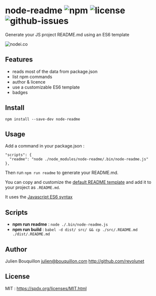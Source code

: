 # node-readme ![npm](https://img.shields.io/npm/v/node-readme.svg) ![license](https://img.shields.io/npm/l/node-readme.svg) ![github-issues](https://img.shields.io/github/issues/revolunet/node-readme.svg)

Generate your JS project README.md using an ES6 template

![nodei.co](https://nodei.co/npm/node-readme.png?downloads=true&downloadRank=true&stars=true)

## Features

 - reads most of the data from package.json
 - list npm commands
 - author & licence
 - use a customizable ES6 template
 - badges

## Install

`npm install --save-dev node-readme`

## Usage

Add a command in your package.json :
```
"scripts": {
  "readme": "node ./node_modules/node-readme/.bin/node-readme.js"
},
```

Then run `npm run readme` to generate your README.md.

You can copy and customize the [default README template](./src/.README.md) and add it to your project as `.README.md`.

It uses the [Javascript ES6 syntax](https://developer.mozilla.org/en-US/docs/Web/JavaScript/Reference/template_strings)

## Scripts  

 - **npm run readme** : `node ./.bin/node-readme.js`
 - **npm run build** : `babel -d dist/ src/ && cp ./src/.README.md ./dist/.README.md`


## Author

Julien Bouquillon <julien@bouquillon.com> http://github.com/revolunet

## License

MIT : https://spdx.org/licenses/MIT.html
